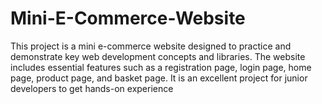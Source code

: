 # Mini-E-Commerce-Website
This project is a mini e-commerce website designed to practice and demonstrate key web development concepts and libraries. The website includes essential features such as a registration page, login page, home page, product page, and basket page. It is an excellent project for junior developers to get hands-on experience 
